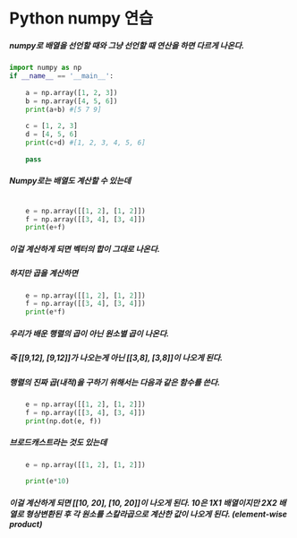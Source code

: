 # Python numpy 연습

##### numpy로 배열을 선언할 때와 그냥 선언할 때 연산을 하면 다르게 나온다.
```python
import numpy as np
if __name__ == '__main__':
    
    a = np.array([1, 2, 3])
    b = np.array([4, 5, 6])
    print(a+b) #[5 7 9]
    
    c = [1, 2, 3]
    d = [4, 5, 6]
    print(c+d) #[1, 2, 3, 4, 5, 6]
    
    pass
```

##### Numpy로는 배열도 계산할 수 있는데
```python

    e = np.array([[1, 2], [1, 2]])
    f = np.array([[3, 4], [3, 4]])
    print(e+f)
```
##### 이걸 계산하게 되면 벡터의 합이 그대로 나온다.
##### 하지만 곱을 계산하면
```python
    e = np.array([[1, 2], [1, 2]])
    f = np.array([[3, 4], [3, 4]])
    print(e*f)
```

##### 우리가 배운 행렬의 곱이 아닌 원소별 곱이 나온다.
##### 즉 [[9,12], [9,12]]가 나오는게 아닌 [[3,8], [3,8]]이 나오게 된다.

##### 행렬의 진짜 곱(내적)을 구하기 위해서는 다음과 같은 함수를 쓴다.
```python
    e = np.array([[1, 2], [1, 2]])
    f = np.array([[3, 4], [3, 4]])
    print(np.dot(e, f))
```

##### 브로드캐스트라는 것도 있는데
```python
    e = np.array([[1, 2], [1, 2]])
    
    print(e*10)
```
##### 이걸 계산하게 되면 [[10, 20], [10, 20]]이 나오게 된다. 10은 1X1 배열이지만 2X2 배열로 형상변환된 후 각 원소를 스칼라곱으로 계산한 값이 나오게 된다. (element-wise product)